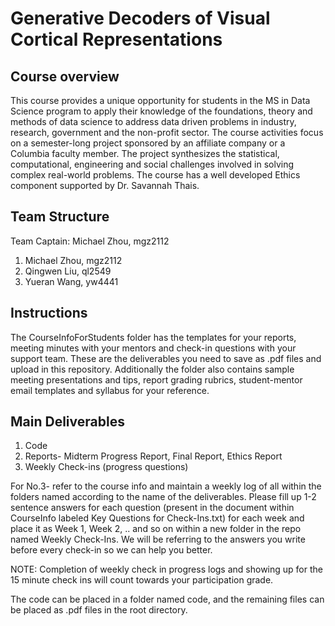 # Generative Decoders of Visual Cortical Representations

## Course overview

This course provides a unique opportunity for students in the MS in Data Science program to apply their knowledge of the foundations, theory and methods of data science to address data driven problems in industry, research, government and the non-profit sector. The course activities focus on a semester-long project sponsored by an affiliate company or a Columbia faculty member. The project synthesizes the statistical, computational, engineering and social challenges involved in solving complex real-world problems. The course has a well developed Ethics component supported by Dr. Savannah Thais. 

## Team Structure

Team Captain: Michael Zhou, mgz2112

1. Michael Zhou, mgz2112
2. Qingwen Liu, ql2549
3. Yueran Wang, yw4441

## Instructions

The CourseInfoForStudents folder has the templates for your  reports, meeting minutes with your mentors and check-in questions with your support team. These are the deliverables you need to save as .pdf files and upload in this repository. Additionally the folder also contains sample meeting presentations and tips, report grading rubrics, student-mentor email templates and syllabus for your reference.

## Main Deliverables

1. Code
2. Reports- Midterm Progress Report, Final Report, Ethics Report
3. Weekly Check-ins (progress questions)

For No.3- refer to the course info and maintain a weekly log of all within the folders named according to the name of the deliverables. Please fill up 1-2 sentence answers for each question (present in the document within CourseInfo labeled Key Questions for Check-Ins.txt) for each week and place it as Week 1, Week 2, .. and so on within a new folder in the repo named Weekly Check-Ins. We will be referring to the answers you write before every check-in so we can help you better. 

NOTE: Completion of weekly check in progress logs and showing up for the 15 minute check ins will count towards your participation grade.

The code can be placed in a folder named code, and the remaining files can be placed as .pdf files in the root directory.
   
